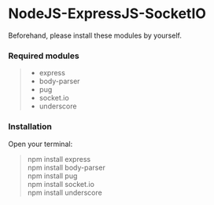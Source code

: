 # NodeJS-ExpressJS-SocketIO

Beforehand, please install these modules by yourself.

### Required modules
> * express
> * body-parser
> * pug 
> * socket.io
> * underscore

### Installation
Open your terminal:
> npm install express<br />
> npm install body-parser<br />
> npm install pug<br />
> npm install socket.io<br />
> npm install underscore<br />
